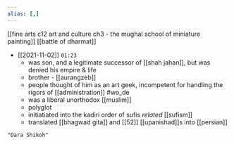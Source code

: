 ```yaml
---
alias: [,]
---
```

[[fine arts c12 art and culture ch3 - the mughal school of miniature painting]] [[battle of dharmat]]

- [[2021-11-02]] `01:23`
	- was son, and a legitimate successor of [[shah jahan]], but was denied his empire & life
	- brother - [[aurangzeb]]
	- people thought of him as an art geek, incompetent for handling the rigors of [[administration]] #wo_de 
	- was a liberal unorthodox [[muslim]]
	- polyglot
	- initiatiated into the kadiri order of sufis _related_ [[sufism]]
	- translated [[bhagwad gita]] and [[52]] [[upanishad]]s into [[persian]]
```query
"Dara Shikoh"
```